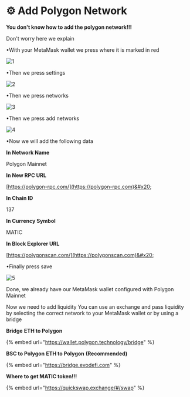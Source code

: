 # ⚙ Add Polygon Network

**You don't know how to add the polygon network!!!**&#x20;

Don't worry here we explain

•With your MetaMask wallet we press where it is marked in red

![1](https://storage.googleapis.com/poninis/MetaMask%20Add%20Polygon/Captura%20de%20pantalla%20\(317\)\_LI.jpg)

•Then we press settings

![2](https://storage.googleapis.com/poninis/MetaMask%20Add%20Polygon/Captura%20de%20pantalla%20\(318\)\_LI.jpg)

•Then we press networks

![3](https://storage.googleapis.com/poninis/MetaMask%20Add%20Polygon/Captura%20de%20pantalla%20\(319\)\_LI.jpg)

•Then we press add networks

![4](https://storage.googleapis.com/poninis/MetaMask%20Add%20Polygon/Captura%20de%20pantalla%20\(320\)\_LI.jpg)

•Now we will add the following data

**In Network Name**

&#x20;Polygon Mainnet&#x20;

**In New RPC URL**&#x20;

[https://polygon-rpc.com/](https://polygon-rpc.com)&#x20;

**In Chain ID**&#x20;

137&#x20;

**In Currency Symbol**

MATIC

**In Block Explorer URL**

&#x20;[https://polygonscan.com/](https://polygonscan.com)&#x20;

•Finally press save

![5](https://storage.googleapis.com/poninis/MetaMask%20Add%20Polygon/Captura%20de%20pantalla%20\(321\)\_LI.jpg)

Done, we already have our MetaMask wallet configured with Polygon Mainnet

Now we need to add liquidity You can use an exchange and pass liquidity by selecting the correct network to your MetaMask wallet or by using a bridge

**Bridge** **ETH to Polygon**&#x20;

{% embed url="https://wallet.polygon.technology/bridge" %}

**BSC to Polygon** **ETH to Polygon** **(**Recommended**)**

{% embed url="https://bridge.evodefi.com" %}

**Where to get MATIC token!!!**

{% embed url="https://quickswap.exchange/#/swap" %}
